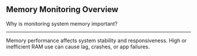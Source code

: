## Memory Monitoring Overview

Why is monitoring system memory important?

---

Memory performance affects system stability and responsiveness. High or inefficient RAM use can cause lag, crashes, or app failures.

